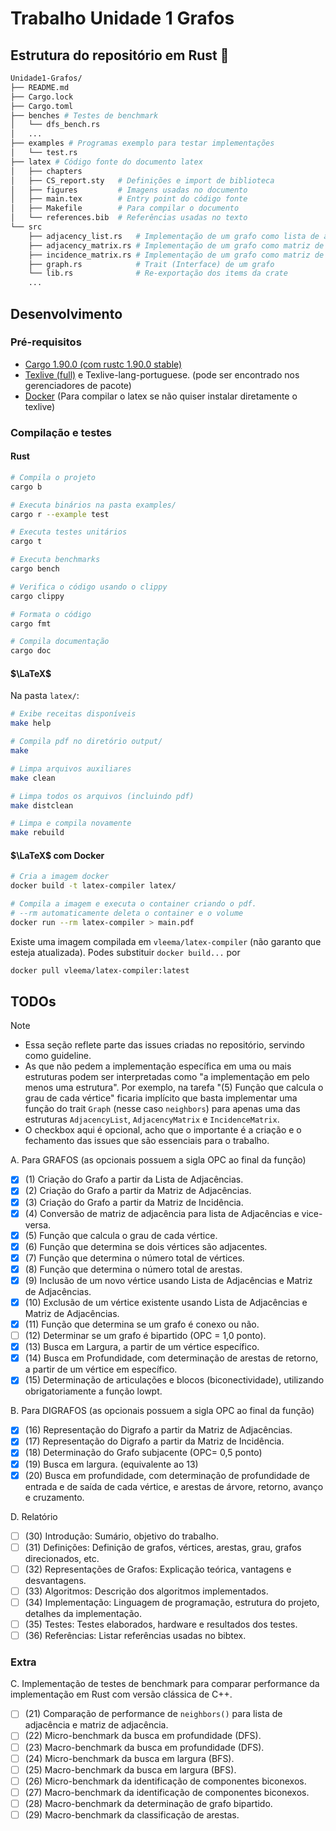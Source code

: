 # Trabalho Unidade 1 Grafos

## Estrutura do repositório em Rust 🦀

```bash
Unidade1-Grafos/
├── README.md
├── Cargo.lock
├── Cargo.toml
├── benches # Testes de benchmark
│   └── dfs_bench.rs
│   ...
├── examples # Programas exemplo para testar implementações
│   └── test.rs
├── latex # Código fonte do documento latex
│   ├── chapters
│   ├── CS_report.sty   # Definições e import de biblioteca
│   ├── figures         # Imagens usadas no documento
│   ├── main.tex        # Entry point do código fonte
│   ├── Makefile        # Para compilar o documento
│   └── references.bib  # Referências usadas no texto
└── src
    ├── adjacency_list.rs   # Implementação de um grafo como lista de adjacência
    ├── adjacency_matrix.rs # Implementação de um grafo como matriz de adjacência
    ├── incidence_matrix.rs # Implementação de um grafo como matriz de incidência
    ├── graph.rs            # Trait (Interface) de um grafo
    └── lib.rs              # Re-exportação dos items da crate
    ...
```

## Desenvolvimento

### Pré-requisitos

- [Cargo 1.90.0 (com rustc 1.90.0 stable)](https://rust-lang.org/learn/get-started/)
- [Texlive (full)](https://tug.org/texlive/) e Texlive-lang-portuguese. (pode ser encontrado nos gerenciadores de pacote)
- [Docker](https://www.docker.com/) (Para compilar o latex se não quiser instalar diretamente o texlive)

### Compilação e testes

#### Rust

```bash
# Compila o projeto
cargo b

# Executa binários na pasta examples/
cargo r --example test

# Executa testes unitários
cargo t

# Executa benchmarks
cargo bench

# Verifica o código usando o clippy
cargo clippy

# Formata o código
cargo fmt

# Compila documentação
cargo doc
```

#### $\LaTeX$

Na pasta `latex/`:

```bash
# Exibe receitas disponíveis
make help

# Compila pdf no diretório output/
make

# Limpa arquivos auxiliares
make clean

# Limpa todos os arquivos (incluindo pdf)
make distclean

# Limpa e compila novamente
make rebuild
```

#### $\LaTeX$ com Docker

```bash
# Cria a imagem docker
docker build -t latex-compiler latex/

# Compila a imagem e executa o container criando o pdf.
# --rm automaticamente deleta o container e o volume
docker run --rm latex-compiler > main.pdf
```

Existe uma imagem compilada em `vleema/latex-compiler` (não garanto que esteja atualizada). Podes substituir `docker build...` por

```bash
docker pull vleema/latex-compiler:latest
```

## TODOs

> [!NOTE]
>
> - Essa seção reflete parte das issues criadas no repositório, servindo como guideline.
> - As que não pedem a implementação específica em uma ou mais estruturas podem ser interpretadas como "a implementação em pelo menos uma estrutura". Por exemplo, na tarefa "(5) Função que calcula o grau de cada vértice" ficaria implícito que basta implementar uma função do trait `Graph` (nesse caso `neighbors`) para apenas uma das estruturas `AdjacencyList`, `AdjacencyMatrix` e `IncidenceMatrix`.
> - O checkbox aqui é opcional, acho que o importante é a criação e o fechamento das issues que são essenciais para o trabalho.

A. Para GRAFOS (as opcionais possuem a sigla OPC ao final da função)

- [x] (1) Criação do Grafo a partir da Lista de Adjacências.
- [x] (2) Criação do Grafo a partir da Matriz de Adjacências.
- [x] (3) Criação do Grafo a partir da Matriz de Incidência.
- [x] (4) Conversão de matriz de adjacência para lista de Adjacências e vice-versa.
- [x] (5) Função que calcula o grau de cada vértice.
- [x] (6) Função que determina se dois vértices são adjacentes.
- [x] (7) Função que determina o número total de vértices.
- [x] (8) Função que determina o número total de arestas.
- [x] (9) Inclusão de um novo vértice usando Lista de Adjacências e Matriz de Adjacências.
- [x] (10) Exclusão de um vértice existente usando Lista de Adjacências e Matriz de Adjacências.
- [x] (11) Função que determina se um grafo é conexo ou não.
- [ ] (12) Determinar se um grafo é bipartido (OPC = 1,0 ponto).
- [x] (13) Busca em Largura, a partir de um vértice específico.
- [x] (14) Busca em Profundidade, com determinação de arestas de retorno, a partir de um vértice em específico.
- [x] (15) Determinação de articulações e blocos (biconectividade), utilizando obrigatoriamente a função lowpt.

B. Para DIGRAFOS (as opcionais possuem a sigla OPC ao final da função)

- [x] (16) Representação do Digrafo a partir da Matriz de Adjacências.
- [x] (17) Representação do Digrafo a partir da Matriz de Incidência.
- [x] (18) Determinação do Grafo subjacente (OPC= 0,5 ponto)
- [x] (19) Busca em largura. (equivalente ao 13)
- [x] (20) Busca em profundidade, com determinação de profundidade de entrada e de saída de cada vértice, e arestas de árvore, retorno, avanço e cruzamento.

D. Relatório

- [ ] (30) Introdução: Sumário, objetivo do trabalho.
- [ ] (31) Definições: Definição de grafos, vértices, arestas, grau, grafos direcionados, etc.
- [ ] (32) Representações de Grafos: Explicação teórica, vantagens e desvantagens.
- [ ] (33) Algoritmos: Descrição dos algoritmos implementados.
- [ ] (34) Implementação: Linguagem de programação, estrutura do projeto, detalhes da implementação.
- [ ] (35) Testes: Testes elaborados, hardware e resultados dos testes.
- [ ] (36) Referências: Listar referências usadas no bibtex.

### Extra

C. Implementação de testes de benchmark para comparar performance da implementação em Rust com versão clássica de C++.

- [ ] (21) Comparação de performance de `neighbors()` para lista de adjacência e matriz de adjacência.
- [ ] (22) Micro-benchmark da busca em profundidade (DFS).
- [ ] (23) Macro-benchmark da busca em profundidade (DFS).
- [ ] (24) Micro-benchmark da busca em largura (BFS).
- [ ] (25) Macro-benchmark da busca em largura (BFS).
- [ ] (26) Micro-benchmark da identificação de componentes biconexos.
- [ ] (27) Macro-benchmark da identificação de componentes biconexos.
- [ ] (28) Macro-benchmark da determinação de grafo bipartido.
- [ ] (29) Macro-benchmark da classificação de arestas.
